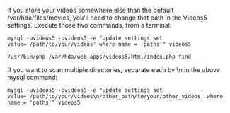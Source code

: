 If you store your videos somewhere else than the default /var/hda/files/movies, you'll need to change that path in the Videos5 settings. Execute those two commands, from a terminal:

```
mysql -uvideos5 -pvideos5 -e "update settings set value='/path/to/your/videos' where name = 'paths'" videos5
```
```
/usr/bin/php /var/hda/web-apps/videos5/html/index.php find
```

If you want to scan multiple directories, separate each by \n in the above mysql command:
```
mysql -uvideos5 -pvideos5 -e "update settings set value='/path/to/your/videos\n/other_path/to/your/other_videos' where name = 'paths'" videos5
```